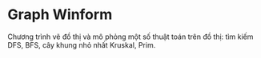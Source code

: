 # Graph Winform

Chương trình vẽ đồ thị và mô phỏng một số thuật toán trên đồ thị: tìm kiếm DFS, BFS, cây khung nhỏ nhất Kruskal, Prim.


